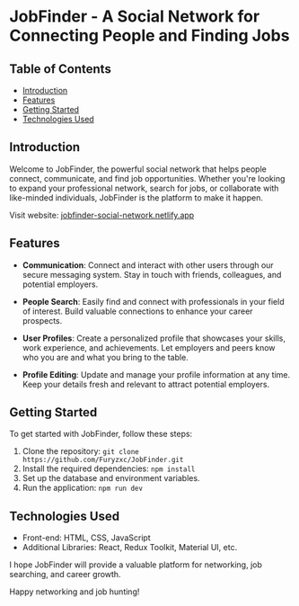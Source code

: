 # JobFinder - A Social Network for Connecting People and Finding Jobs

## Table of Contents

- [Introduction](#introduction)
- [Features](#features)
- [Getting Started](#getting-started)
- [Technologies Used](#technologies-used)

## Introduction

Welcome to JobFinder, the powerful social network that helps people connect, communicate, and find job opportunities. Whether you're looking to expand your professional network, search for jobs, or collaborate with like-minded individuals, JobFinder is the platform to make it happen.

Visit website: [jobfinder-social-network.netlify.app](https://jobfinder-social-network.netlify.app)

## Features

- **Communication**: Connect and interact with other users through our secure messaging system. Stay in touch with friends, colleagues, and potential employers.

- **People Search**: Easily find and connect with professionals in your field of interest. Build valuable connections to enhance your career prospects.

- **User Profiles**: Create a personalized profile that showcases your skills, work experience, and achievements. Let employers and peers know who you are and what you bring to the table.

- **Profile Editing**: Update and manage your profile information at any time. Keep your details fresh and relevant to attract potential employers.

## Getting Started

To get started with JobFinder, follow these steps:

1. Clone the repository: `git clone https://github.com/Furyzxc/JobFinder.git`
2. Install the required dependencies: `npm install`
3. Set up the database and environment variables.
4. Run the application: `npm run dev`

## Technologies Used

- Front-end: HTML, CSS, JavaScript
- Additional Libraries: React, Redux Toolkit, Material UI, etc.

I hope JobFinder will provide a valuable platform for networking, job searching, and career growth.

Happy networking and job hunting!
